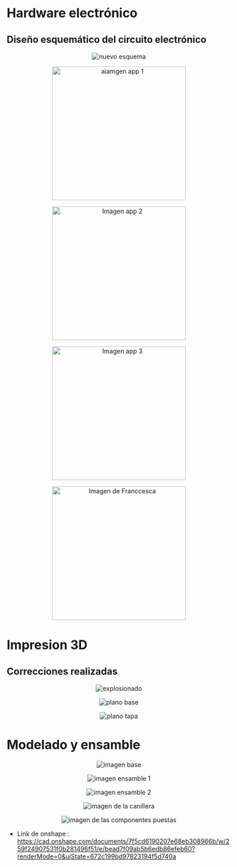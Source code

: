 # Hardware electrónico

## Diseño esquemático del circuito electrónico

<p align="center">
  <img src="https://github.com/Arbandu/Fundbio/blob/14f194bcb621e22abe37a3471e288e35c0cdff08/Imagenes/nuevo%20esquema%20.jpg" alt="nuevo esquema">
</p>

<p align="center">
  <img src="https://github.com/Arbandu/Fundbio/blob/d649637560dc46949c784a786e6c496310e7a310/Imagenes/imagen%20app%201.jpg" alt="aiamgen app 1" width="300">
</p>

<p align="center">
  <img src="https://github.com/Arbandu/Fundbio/blob/4d459bbf24b2c337246e92bb765279775ce9639d/Imagenes/imagen%20app%202.jpg" alt="Imagen app 2" width="300">
</p>

<p align="center">
  <img src="https://github.com/Arbandu/Fundbio/blob/647f94afbf306a8534e9b5cd14f321e4bc165b52/Entregables/Entregable%207.md" alt="Imagen app 3" width="300">
</p>

<p align="center">
  <img src="https://github.com/Arbandu/Fundbio/blob/4ba15f7310cd0ebb29fcbcfcdb1dc46d3fc5ca1b/Imagenes/Franccesca.jpg" alt="Imagen de Franccesca" width="300">
</p>


# Impresion 3D

## Correcciones realizadas

<p align="center">
  <img src="https://github.com/Arbandu/Fundbio/blob/8805ae856a5ce55a94a976d0d1e1c13df18bd90d/Imagenes/imagen%20explosionado%20nuevo.jpg" alt="explosionado">
</p>

<p align="center">
  <img src="https://github.com/Arbandu/Fundbio/blob/8fb8993bf3ad9c8d1d71fdb75590182cddcc2632/Imagenes/Plano%20de%20base%20nuevo.jpg" alt="plano base">
</p>

<p align="center">
  <img src="https://github.com/Arbandu/Fundbio/blob/d174d02a1822cf9221961810097efc62db9d5373/Imagenes/plano%20tapa%20nuevo.jpg" alt="plano tapa">
</p>

# Modelado y ensamble

<p align="center">
  <img src="https://github.com/Arbandu/Fundbio/blob/7440c646d0bed59e74343f44c916518116158720/Imagenes/imagen%20componente%201.jpg" alt="imagen base">
</p>

<p align="center">
  <img src="https://github.com/Arbandu/Fundbio/blob/c6d62e516293362502a98241c0f76478e44ee8cd/Imagenes/imagen%20componente%20ensamble%20.jpg" alt="imagen ensamble 1">
</p>

<p align="center">
  <img src="https://github.com/Arbandu/Fundbio/blob/07efe0a2d3fe2682fc17f8e412017ba3cf3bf051/Imagenes/imagen%20componente%20ensamble%20otra%20vista.jpg" alt="imagen ensamble 2">
</p>

<p align="center">
  <img src="https://github.com/Arbandu/Fundbio/blob/75c10cb6d64f6aadfcea9c297df0dd00293e0e2d/Imagenes/imagen%20componente%202.jpg" alt="imagen de la canillera">
</p>

<p align="center">
  <img src="https://github.com/Arbandu/Fundbio/blob/d01d1b4ac360ed843169d46a88e327f5fde858e4/Imagenes/ensamble%20nuevo.jpg" alt="imagen de las componentes puestas">
</p>

- Link de onshape : https://cad.onshape.com/documents/7f5cd6190207e68eb308966b/w/259f24907531f0b281496f51/e/bead7f09ab5b6edb86efeb60?renderMode=0&uiState=672c199bd97823194f5d740a


